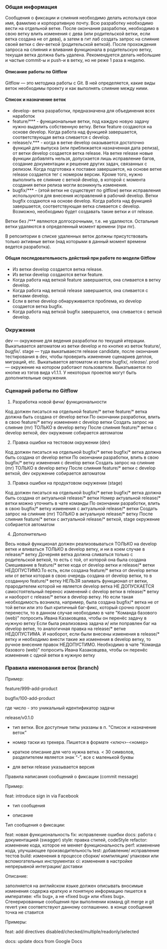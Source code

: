 ### Общая информация

Сообщения о фиксации и слияния необходимо делать используя свои имя, фамилию и корпоративную почту.
Всю разработку необходимо вести на отдельной ветке.
После окончания разработки, необходимо в свою ветку влить изменения с дева (или родительской ветки, если ветка создана не от дева), а затем в гит лаб создать запрос на слияние своей ветки с dev-веткой (родительской веткой).
После прохождения запроса на слияния и вливания функционала в родительскую ветку, текущая ветка должна быть удалена.
Рекомендуется делать небольшие и частые commit-ы и push-и в ветку, но не реже 1 раза в неделю.

#### Описание работы по Gitflow

Gitflow — это методика работы с Git. В ней определяется, какие виды веток необходимы проекту и как выполнять слияние между ними.

#### Список и назначение веток

* develop- ветка разработки, предназначена для объединения всех наработок
* feature/*** - функциональные ветки, под каждую новую задачу нужно выделить собственную ветку. Ветки feature создаются на основе develop. Когда работа над функцией завершается, соответствующая ветка сливается с develop.
* release/v.*** - когда в ветке develop оказывается достаточно функций для выпуска (или приближается назначенная дата релиза), от ветки develop создается ветка release.   На ветке release новые функции добавлять нельзя, допускается лишь исправление багов, создание документации и решение других задач, связанных с релизом. Когда подготовка к поставке завершается, на основе ветке release создается тег с номером версии. Кроме того, нужно выполнить ее слияние с веткой develop, в которой с момента создания ветки релиза могли возникнуть изменения.
* bugfix/*** - (этой ветки не существует по gitflow) ветки исправления используются для внесения исправлений в рабочий develop. Ветки bugfix создаются на основе develop. Когда работа над функцией завершается, соответствующая ветка сливается с develop. Возможно, необходимо будет создавать такие ветки и от release.

Ветки без /*** являются долгосрочными, т.е. не удаляются. Остальные ветки удаляются в определенный момент времени (при mr).

В репозитории в списке удаленных веток должны присутствовать только активные ветки (над которыми в данный момент времени ведется разработка).

#### Общая последовательность действий при работе по модели Gitflow

* Из ветки develop создается ветка release.
* Из ветки develop создаются ветки feature.
* Когда работа над веткой feature завершается, она сливается в ветку develop.
* Когда работа над веткой release завершается, она сливается с ветками develop.
* Если в ветке develop обнаруживается проблема, из develop создается ветка bugfix.
* Когда работа над веткой bugfix завершается, она сливается с веткой develop.

### Окружения

dev — окружение для ведения разработки по текущей итерации. Выкатывается автоматом из ветки develop и по кнопке из веток feature/*, bugfix/*.
stage — туда выкатываестя release candidate, после окончания тестирования в dev, чтобы проверить изменение сценариев деплоя, миграций, etc. Выкатывается автоматом из веток bugfix/*, release/*.
prod — окружение на котором работают пользователи. Выкатывается по кнопке из тэгов вида v1.1.1.
У некоторых проектов могут быть дополнительные окружения.

### Сценарий работы по Gitflow 

1. Разработка новой фичи/ функциональности

Код должен писаться на отдельной feature/* ветке
feature/* ветка должна быть создана от develop ветки
По окончании разработки, влить в свою feature/* ветку изменения с develop ветки
Создать запрос на слияние (mr) ТОЛЬКО в develop ветку
После слияния feature/* ветки с develop веткой, dev окружение собирается автоматом

2. Правка ошибки на тестовом окружении (dev)

Код должен писаться на отдельной bugfix/* ветке
bugfix/* ветка должна быть создана от develop ветки
По окончании разработки, влить в свою bugfix/* ветку изменения с develop ветки
Создать запрос на слияние (mr) ТОЛЬКО в develop ветку
После слияния feature/* ветки с develop веткой, dev окружение собирается автоматом

3. Правка ошибки на продуктовом окружении (stage)

Код должен писаться на отдельной bugfix/* ветке
bugfix/* ветка должна быть создана от актуальной release/* ветки
Номер актуальной release/* ветки можно уточнить в чате команды 
По окончании разработки, влить в свою bugfix/* ветку изменения с актуальной release/* ветки
Создать запрос на слияние (mr) ТОЛЬКО в актуальную release/* ветку
После слияния feature/* ветки с актуальной release/* веткой, stage окружение собирается автоматом

4. Дополнительно

Весь новый функционал должен реализовываться ТОЛЬКО на develop ветке и вливаться ТОЛЬКО в develop ветку, и ни в коем случае в release/* ветку
Дочерняя ветка должна сливаться только с родительской веткой, то есть с той, от которой она была создана
Смешивание в feature/* ветке кода от develop ветки и release/* ветки НЕДОПУСТИМО.То есть, если создана feature/* ветка от develop ветки или от ветки которая в свою очередь создана от develop ветки, то в созданную feature/* ветку НЕЛЬЗЯ заливать функционал от ветки, прародителем которой не является develop ветка
НЕ ДОПУСКАЕТСЯ самостоятельный перенос изменений с develop ветки в release/* ветку и наоборот с release/* ветки в develop ветку. Но если такая необходимость возникла, например, была создана bugfix/* ветка не от той ветки или это был критичный баг-фикс, который срочно просят перенести, то в данном случае необходимо в чате "Команда базового  (web)" попросить Ивана Казаковцева, чтобы он перенёс задачу в нужную ветку
Если была реализована задача и/ или поправлен баг на develop ветке, то аналогичная правка на release/* ветке НЕДОПУСТИМА. И наоборот, если были внесены изменения в release/* ветку и необходимо внести такие же изменения в develop ветку, то ручное внесение правок НЕДОПУСТИМО. Необходимо в чате "Команда базового  (web)" попросить Ивана Казаковцева, чтобы он перенёс изменения с одной ветки в нужную ветку

### Правила именования веток (branch)

Пример:

feature/999-add-product

bugfix/100-add-product

где число - это уникальный идентификатор задачи

release/v0.1.0

- тип ветки. Все доступные типы указаны в п. "Список и назначение веток"

- номер таски из трекера. Пишется в формате <ключ>-<номер>

- краткое описание для чего нужна ветка. < 30 символов, разделителем является знак “-”, все с маленькой буквы

- для ветки release указывается версия

Правила написания сообщений о фиксации (commit message)

Пример:

feat: introduce sign in via Facebook

- тип сообщения

- описание

Тип сообщения о фиксации:

feat: новая функциональность
fix: исправление ошибки
docs: работа с документацией (swagger)
style: правка стилей, codeStyle
refactor: изменение кода, которое не меняет функциональность
perf: изменение кода, улучшающее производительность
test: добавление/ исправление тестов
build: изменения в процессе сборки/ компиляции/ упаковки или вспомогательных инструментах
ci: изменения в настройке непрерывной интеграции/ доставки

Описание:

заполняется на английском языке
должен описывать вносимые изменения содержа краткую и понятную информацию
пишется в императиве: «fix bug», а не «fixed bug» или «fixes bug».  Сгенерированные сообщения при выполнении команд git merge и git revert уже соответствуют данному соглашению.
в конце сообщения точка не ставится

Примеры:

feat: add directives disabled/checked/multiple/readonly/selected

docs: update docs from Google Docs